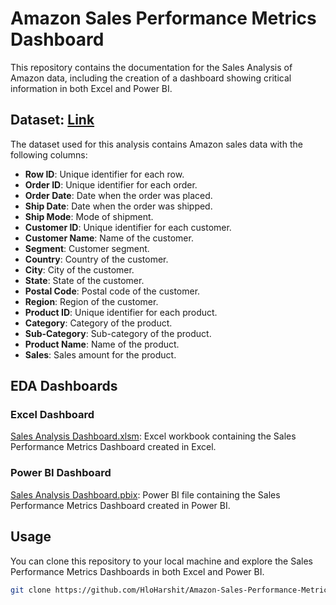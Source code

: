# Amazon Sales Performance Metrics Dashboard

This repository contains the documentation for the Sales Analysis of Amazon data, including the creation of a dashboard showing critical information in both Excel and Power BI.

## Dataset: [Link](Data)

The dataset used for this analysis contains Amazon sales data with the following columns:

- **Row ID**: Unique identifier for each row.
- **Order ID**: Unique identifier for each order.
- **Order Date**: Date when the order was placed.
- **Ship Date**: Date when the order was shipped.
- **Ship Mode**: Mode of shipment.
- **Customer ID**: Unique identifier for each customer.
- **Customer Name**: Name of the customer.
- **Segment**: Customer segment.
- **Country**: Country of the customer.
- **City**: City of the customer.
- **State**: State of the customer.
- **Postal Code**: Postal code of the customer.
- **Region**: Region of the customer.
- **Product ID**: Unique identifier for each product.
- **Category**: Category of the product.
- **Sub-Category**: Sub-category of the product.
- **Product Name**: Name of the product.
- **Sales**: Sales amount for the product.

## EDA Dashboards

### Excel Dashboard

[Sales Analysis Dashboard.xlsm](Sales%20Analysis%20Dashboard.xlsm): Excel workbook containing the Sales Performance Metrics Dashboard created in Excel.

### Power BI Dashboard

[Sales Analysis Dashboard.pbix](Sales%20Analysis%20Dashboard.pbix): Power BI file containing the Sales Performance Metrics Dashboard created in Power BI.

## Usage

You can clone this repository to your local machine and explore the Sales Performance Metrics Dashboards in both Excel and Power BI.

```bash
git clone https://github.com/HloHarshit/Amazon-Sales-Performance-Metrics-Dashboard.git
```